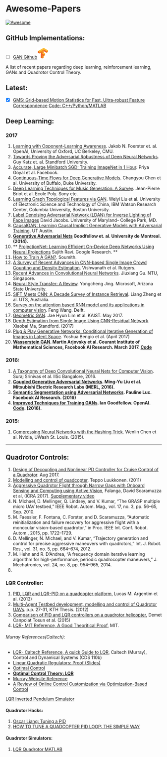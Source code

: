 # Awesome-Papers

[![Awesome](https://cdn.rawgit.com/sindresorhus/awesome/d7305f38d29fed78fa85652e3a63e154dd8e8829/media/badge.svg)](https://github.com/sindresorhus/awesome)

## GitHub Implementations:
+ [ ] [GAN Github](https://github.com/YadiraF/GAN)<img src="Logo/tf.jpg" src="https://www.google.co.in/" width="36" height="36" />


A list of recent papers regarding deep learning, reinforcement learning, GANs and Quadrotor Control Theory.

## Latest:
- [x] [GMS: Grid-based Motion Statistics for Fast, Ultra-robust Feature Correspondence](http://openaccess.thecvf.com/content_cvpr_2017/papers/Bian_GMS_Grid-based_Motion_CVPR_2017_paper.pdf) [Code: C++/Python/MATLAB](https://github.com/JiawangBian/GMS-Feature-Matcher)

## Deep Learning:
### 2017
1. [Learning with Opponent-Learning Awareness](https://arxiv.org/pdf/1709.04326.pdf). Jakob N. Foerster et. al. OpenAI, University of Oxford, UC Berkeley, CMU. 
2. [Towards Proving the Adversarial Robustness of Deep Neural Networks](https://arxiv.org/pdf/1709.02802.pdf). Guy Katz et. al. Standford University.
3. [Accurate, Large Minibatch SGD: Training ImageNet in 1 Hour](https://arxiv.org/pdf/1706.02677.pdf). Priya Goyal et al. Facebook.
4. [Continuous-Time Flows for Deep Generative Models](https://arxiv.org/pdf/1709.01179.pdf). Changyou Chen et al. University of Buffalo, Duke University.
5. [Deep Learning Techniques for Music Generation: A Survey](https://arxiv.org/pdf/1709.01620.pdf). Jean-Pierre Briot et al. Ecole Poly. Sony etc.
6. [Learning Graph Topological Features via GAN](https://arxiv.org/pdf/1709.03545.pdf). Weiyi Liu et al. University of Electronic Science and Technology of China, IBM Watson Research Center, Columbia University, Boston University.
7. [Label Denoising Adversarial Network (LDAN) for Inverse Lighting of Face Images](https://arxiv.org/pdf/1709.01993.pdf) David Jacobs. University of Maryland- College Park, MD.
8. [CausalGAN: Learning Causal Implicit Generative Models with Adversarial Training](https://arxiv.org/pdf/1709.02023.pdf). UT Austin.
9. **[Generative Adversarial Nets](https://arxiv.org/pdf/1406.2661.pdf) Goodfellow et. al. University de Montreal. (2014).**
10. ** [ProjectionNet: Learning Efficient On-Device Deep Networks Using Neural Projections](https://arxiv.org/pdf/1708.00630.pdf) Sujith Ravi. Google Research. **
11. [How to Train A GAN?](https://github.com/soumith/ganhacks). Soumith.
12. [A Survey of Recent Advances in CNN-based Single Image Crowd Counting and Density Estimation](https://arxiv.org/pdf/1707.01202.pdf). Vishwanath et al. Rutgers.
13. [Recent Advances in Convolutional Neural Networks](https://arxiv.org/pdf/1512.07108.pdf). Jiuxiang Gu. NTU, Singapore.
14. [Neural Style Transfer: A Review](https://arxiv.org/pdf/1705.04058.pdf). Yongcheng Jing. Microsoft, Arizona State University.
15. [SIFT Meets CNN: A Decade Survey of Instance Retrieval](https://arxiv.org/pdf/1608.01807.pdf). Liang Zheng et al. UTS, Australia.
16. [Survey on the attention based RNN model and its applications in computer vision](https://arxiv.org/pdf/1601.06823.pdf). Feng Wang. Delft.
17. [Geometric GAN](https://arxiv.org/pdf/1705.02894.pdf). Jae Hyun Lim et al. KAIST. May 2017.
18. [Depth Estimation from Single Image Using CNN-Residual Network](http://cs231n.stanford.edu/reports/2017/pdfs/203.pdf). Xiaobai Ma, Standford. (2017)
19. [Plug & Play Generative Networks: Conditional Iterative Generation of Images in Latent Space](https://arxiv.org/pdf/1612.00005.pdf). Yoshua Bengio et al. (April 2017)
20. **[Wasserstein GAN](https://arxiv.org/pdf/1701.07875.pdf). Martin Arjovsky et al. Courant Institute of Mathematical Sciences, Facebook AI Research. March 2017. [Code](https://github.com/fairytale0011/Conditional-WassersteinGAN)**

### 2016:
1. [A Taxonomy of Deep Convolutional Neural Nets for Computer Vision](https://arxiv.org/pdf/1601.06615.pdf). Suraj Srinivas et al. IISc Bangalore, 2016.
2. **[Coupled Generative Adversarial Networks](https://arxiv.org/pdf/1606.07536.pdf). Ming-Yu Liu et al. Mitsubishi Electric Research Labs (MERL, 2016).**
3. **[Semantic Segmentation using Adversarial Networks](https://arxiv.org/pdf/1611.08408.pdf). Pauline Luc. Facebook AI Research. (2016)**
4. **[Improved Techniques for Training GANs](https://arxiv.org/pdf/1606.03498.pdf). Ian Goodfellow. OpenAI. [Code](https://github.com/openai/improved-gan). (2016).**

### 2015:
1. [Compressing Neural Networks with the Hashing Trick](https://arxiv.org/pdf/1504.04788.pdf). Wenlin Chen et al. Nvidia, UWash St. Louis. (2015).

***

## Quadrotor Controls:
1. [Design of Decoupling and Nonlinear PD Controller for Cruise Control of a Quadrotor](https://arxiv.org/pdf/1708.04584.pdf). Aug 2017.
2. [Modelling and control of quadcopter](http://sal.aalto.fi/publications/pdf-files/eluu11_public.pdf), Teppo Luukkonen. (2011)
3. [Aggressive Quadrotor Flight through Narrow Gaps with Onboard Sensing and Computing using Active Vision](http://rpg.ifi.uzh.ch/doczercs/ICRA17_Falanga.pdf), Falanga, David Scaramuzza et al, (ICRA 2017). [Supplementary video](http://rpg.ifi.uzh.ch/aggressive_flight.html)
4. N. Michael, D. Mellinger, Q. Lindsey, and V. Kumar, “The GRASP multiple micro UAV testbed,” IEEE Robot. Autom. Mag., vol. 17, no. 3, pp. 56–65, Sep. 2010.
5. M. Faessler, F. Fontana, C. Forster, and D. Scaramuzza, “Automatic reinitialization and failure recovery for aggressive flight with a monocular vision-based quadrotor,” in Proc. IEEE Int. Conf. Robot. Autom., 2015, pp. 1722–1729.
6.  D. Mellinger, N. Michael, and V. Kumar, “Trajectory generation and control for precise aggressive maneuvers with quadrotors,” Int. J. Robot. Res., vol. 31, no. 5, pp. 664–674, 2012.
7. M. Hehn and R. D’Andrea, “A frequency domain iterative learning algorithm for high-performance, periodic quadrocopter maneuvers,” J. Mechatronics, vol. 24, no. 8, pp. 954–965, 2014.
8. 


### LQR Controller:
1. [PID, LQR and LQR-PID on a quadcopter platform](http://ieeexplore.ieee.org/document/6572698/), Lucas M. Argentim et al. (2013)
2. [Multi-Agent Testbed development, modelling and control of Quadrotor UAVs](http://kth.diva-portal.org/smash/get/diva2:551115/FULLTEXT01.pdf). p.p. 27-31, KTH Thesis. (2012)
3. [Comparison of PID and LQR controllers on a quadrotor helicopter](http://www.naun.org/main/UPress/saed/2015/a442014-074.pdf), Demet Canpolat Tosun et al. (2015)
4. [LQR- MIT Reference, A Good Theoritical Proof](https://ocw.mit.edu/courses/mechanical-engineering/2-154-maneuvering-and-control-of-surface-and-underwater-vehicles-13-49-fall-2004/lecture-notes/lec19.pdf), MIT. 
###### Murray References(Caltech):
- [LQR- Caltech Reference, A quick Guide to LQR](https://www.cds.caltech.edu/~murray/courses/cds110/wi06/lqr.pdf), Caltech (Murray), Control and Dynamical Systems (CDS 110b)
- [Linear Quadratic Regulators: Proof (Slides)](http://www.cds.caltech.edu/~murray/courses/cds110/wi08/L3-1_lqr.pdf)
- [Optimal Control](http://www.cds.caltech.edu/~murray/courses/cds110/wi08/L2-1_optimal.pdf)
- **[Optimal Control Theory: LQR](http://www.cds.caltech.edu/~murray/courses/cds110/wi08/optimal_14Jan08.pdf)**
- [Murray Website Reference](http://www.cds.caltech.edu/~murray/wiki/index.php/CDS_110b:_Optimal_Control)
- [A Review of Online Control Customization via Optimization-Based Control](http://www.cds.caltech.edu/~murray/preprints/mur+03-sec.pdf)

[LQR Inverted Pendulum Simulator](https://github.com/SwapUNaph/LQR-control-model)

#### Quadrotor Hacks:
1. [Oscar Liang: Tuning a PID](https://oscarliang.com/quadcopter-pid-explained-tuning/)
2. [HOW TO TUNE A QUADCOPTER PID LOOP: THE SIMPLE WAY](https://myfirstdrone.com/tutorials/how-to-tune-a-quadcopter/)

#### Quadrotor Simulators:
1. [LQR Quadrotor MATLAB](https://github.com/aarkebauer/QuadrotorLQR)
